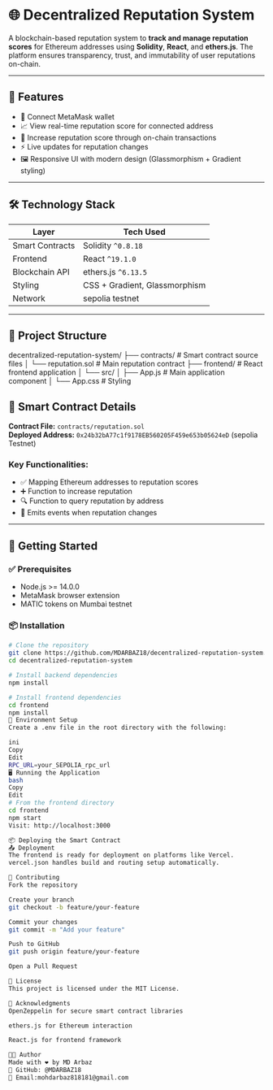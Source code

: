 # 🌐 Decentralized Reputation System

A blockchain-based reputation system to **track and manage reputation scores** for Ethereum addresses using **Solidity**, **React**, and **ethers.js**. The platform ensures transparency, trust, and immutability of user reputations on-chain.

---

## 🚀 Features

- 🔗 Connect MetaMask wallet
- 📈 View real-time reputation score for connected address
- 🧾 Increase reputation score through on-chain transactions
- ⚡ Live updates for reputation changes
- 🖼️ Responsive UI with modern design (Glassmorphism + Gradient styling)

---

## 🛠 Technology Stack

| Layer              | Tech Used                |
|--------------------|--------------------------|
| Smart Contracts     | Solidity `^0.8.18`       |
| Frontend            | React `^19.1.0`          |
| Blockchain API      | ethers.js `^6.13.5`      |
| Styling             | CSS + Gradient, Glassmorphism |
| Network             | sepolia testnet   |

---

## 📁 Project Structure

decentralized-reputation-system/
├── contracts/               # Smart contract source files
│   └── reputation.sol       # Main reputation contract
├── frontend/                # React frontend application
│   └── src/
│       ├── App.js           # Main application component
│       └── App.css          # Styling
    




## 🔐 Smart Contract Details

**Contract File:** `contracts/reputation.sol`  
**Deployed Address:** `0x24b32bA77c1f9178EB560205F459e653b05624eD` (sepolia Testnet)

### Key Functionalities:

- ✅ Mapping Ethereum addresses to reputation scores
- ➕ Function to increase reputation
- 🔍 Function to query reputation by address
- 📣 Emits events when reputation changes

---

## 🧰 Getting Started

### ✅ Prerequisites

- Node.js >= 14.0.0
- MetaMask browser extension
- MATIC tokens on Mumbai testnet

### 📦 Installation

```bash
# Clone the repository
git clone https://github.com/MDARBAZ18/decentralized-reputation-system.git
cd decentralized-reputation-system

# Install backend dependencies
npm install

# Install frontend dependencies
cd frontend
npm install
🔐 Environment Setup
Create a .env file in the root directory with the following:

ini
Copy
Edit
RPC_URL=your_SEPOLIA_rpc_url
🖥️ Running the Application
bash
Copy
Edit
# From the frontend directory
cd frontend
npm start
Visit: http://localhost:3000

📦 Deploying the Smart Contract
📤 Deployment
The frontend is ready for deployment on platforms like Vercel.
vercel.json handles build and routing setup automatically.

🤝 Contributing
Fork the repository

Create your branch
git checkout -b feature/your-feature

Commit your changes
git commit -m "Add your feature"

Push to GitHub
git push origin feature/your-feature

Open a Pull Request

📄 License
This project is licensed under the MIT License.

🙏 Acknowledgments
OpenZeppelin for secure smart contract libraries

ethers.js for Ethereum interaction

React.js for frontend framework

👨‍💻 Author
Made with ❤️ by MD Arbaz
🔗 GitHub: @MDARBAZ18
📧 Email:mohdarbaz818181@gmail.com








